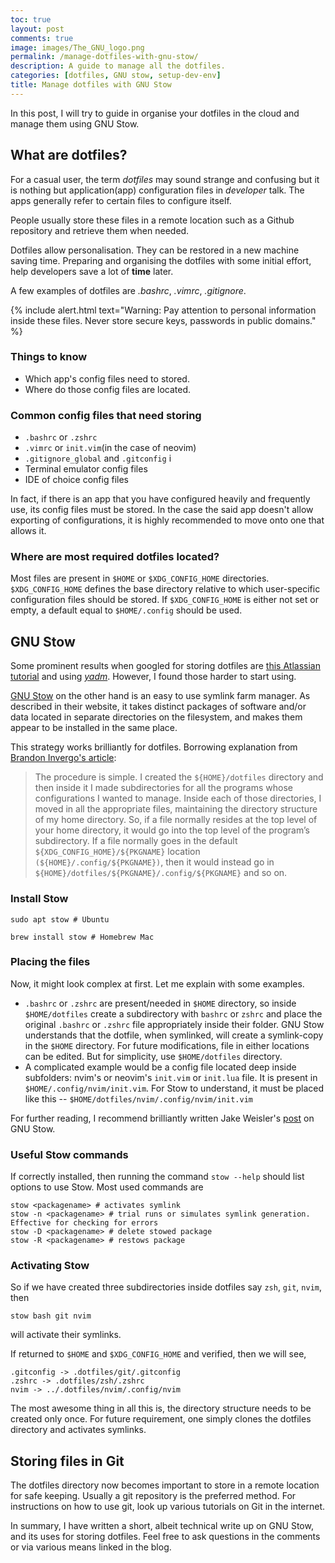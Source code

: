 ```yaml
---
toc: true
layout: post
comments: true
image: images/The_GNU_logo.png
permalink: /manage-dotfiles-with-gnu-stow/
description: A guide to manage all the dotfiles.
categories: [dotfiles, GNU stow, setup-dev-env]
title: Manage dotfiles with GNU Stow 
---
```

In this post, I will try to guide in organise your dotfiles in the cloud and manage them
using GNU Stow. 

## What are dotfiles?
For a casual user, the term *dotfiles* may sound strange and confusing but it is nothing
but application(app) configuration files in *developer* talk. The apps generally refer to
certain files to configure itself. 

People usually store these files in a remote location such as a Github repository and
retrieve them when needed.

Dotfiles allow personalisation. They can be restored in a new machine saving time. 
Preparing and organising the dotfiles with some initial effort, help developers save a lot of **time** later. 

A few examples of dotfiles are *.bashrc*, *.vimrc*, *.gitignore*. 

{% include alert.html text="Warning: Pay attention to personal information inside these
files. Never store secure keys, passwords in public domains." %}

### Things to know
- Which app's config files need to stored.
- Where do those config files are located.

### Common config files that need storing
- `.bashrc` or `.zshrc`
- `.vimrc` or `init.vim`(in the case of neovim)
- `.gitignore_global` and `.gitconfig` i
- Terminal emulator config files
- IDE of choice config files

In fact, if there is an app that you have configured heavily and frequently use, its
config files must be stored. In the case the said app doesn't allow exporting of
configurations, it is highly recommended to move onto one that allows it. 

### Where are most required dotfiles located?
Most files are present in `$HOME` or `$XDG_CONFIG_HOME` directories. `$XDG_CONFIG_HOME` 
defines the base directory relative to which user-specific configuration files 
should be stored. If `$XDG_CONFIG_HOME` is either not set or empty, 
a default equal to `$HOME/.config` should be used. 

## GNU Stow
Some prominent results when googled for storing dotfiles are [this Atlassian tutorial](https://www.atlassian.com/git/tutorials/dotfiles) 
and using [*yadm*](https://yadm.io/). However, I found those harder to start using. 

[GNU Stow](https://www.gnu.org/software/stow/) on the other hand is an easy to use symlink
farm manager. As described in their website, it takes distinct packages of software and/or data 
located in separate directories on the filesystem, and makes them appear to be installed in the same place.

This strategy works brilliantly for dotfiles. Borrowing explanation from [Brandon Invergo's article](http://brandon.invergo.net/news/2012-05-26-using-gnu-stow-to-manage-your-dotfiles.html):
> The procedure is simple. I created the `${HOME}/dotfiles` directory and then inside it I made subdirectories for all the programs whose configurations I wanted to manage. Inside each of those directories, I moved in all the appropriate files, maintaining the directory 
structure of my home directory. So, if a file normally resides at the top level of your home directory, it would go into the top level of the program’s subdirectory. If a file
normally goes in the default `${XDG_CONFIG_HOME}/${PKGNAME}` location `(${HOME}/.config/${PKGNAME})`, then it would instead go in
`${HOME}/dotfiles/${PKGNAME}/.config/${PKGNAME}` and so on. 

### Install Stow

```shell
sudo apt stow # Ubuntu

brew install stow # Homebrew Mac
```

### Placing the files
Now, it might look complex at first. Let me explain with some examples. 
- `.bashrc` or `.zshrc` are present/needed in `$HOME` directory, so inside `$HOME/dotfiles`
  create a subdirectory with `bashrc` or `zshrc` and place the original `.bashrc` or
  `.zshrc` file appropriately inside their folder. GNU Stow understands that the dotfile,
  when symlinked, will create a symlink-copy in the `$HOME` directory. For future
  modifications, file in either locations can be edited. But for simplicity, use
  `$HOME/dotfiles` directory.
- A complicated example would be a config file located deep inside subfolders: nvim's or
  neovim's `init.vim` or `init.lua` file. It is present in `$HOME/.config/nvim/init.vim`.
  For Stow to understand, it must be placed like this --
  `$HOME/dotfiles/nvim/.config/nvim/init.vim`

For further reading, I recommend brilliantly written Jake Weisler's [post](https://www.jakewiesler.com/blog/managing-dotfiles#understanding-stow) on GNU Stow.

### Useful Stow commands

If correctly installed, then running the command `stow --help` should list options to use
Stow. Most used commands are 

```shell
stow <packagename> # activates symlink
stow -n <packagename> # trial runs or simulates symlink generation. Effective for checking for errors
stow -D <packagename> # delete stowed package
stow -R <packagename> # restows package
```

### Activating Stow
So if we have created three subdirectories inside dotfiles say `zsh`, `git`, `nvim`, then 

```shell
stow bash git nvim
```

will activate their symlinks. 

If returned to `$HOME` and `$XDG_CONFIG_HOME` and verified, then we will see,

```shell
.gitconfig -> .dotfiles/git/.gitconfig
.zshrc -> .dotfiles/zsh/.zshrc
nvim -> ../.dotfiles/nvim/.config/nvim
```

The most awesome thing in all this is, the directory structure needs to be created only
once. For future requirement, one simply clones the dotfiles directory and activates
symlinks. 

## Storing files in Git
The dotfiles directory now becomes important to store in a remote location for safe
keeping. Usually a git repository is the preferred method. For instructions on how to use
git, look up various tutorials on Git in the internet.

In summary, I have written a short, albeit technical write up on GNU Stow, and its uses for
storing dotfiles.
Feel free to ask questions in the comments or via various means linked in the blog. 

